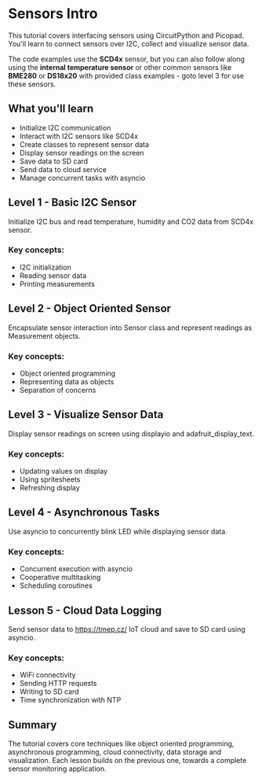 # Sensors Intro
This tutorial covers interfacing sensors using CircuitPython and Picopad. You'll learn to connect sensors over I2C, collect and visualize sensor data.

The code examples use the **SCD4x** sensor, but you can also follow along using the **internal temperature sensor** or other common sensors like **BME280** or **DS18x20** with provided class examples - goto level 3 for use these sensors.


## What you'll learn
- Initialize I2C communication
- Interact with I2C sensors like SCD4x
- Create classes to represent sensor data
- Display sensor readings on the screen
- Save data to SD card
- Send data to cloud service
- Manage concurrent tasks with asyncio

## Level 1 - Basic I2C Sensor
Initialize I2C bus and read temperature, humidity and CO2 data from SCD4x sensor.

### Key concepts:

- I2C initialization
- Reading sensor data
- Printing measurements

## Level 2 - Object Oriented Sensor
Encapsulate sensor interaction into Sensor class and represent readings as Measurement objects.

### Key concepts:
- Object oriented programming
- Representing data as objects
- Separation of concerns

## Level 3 - Visualize Sensor Data
Display sensor readings on screen using displayio and adafruit_display_text.

### Key concepts:
- Updating values on display
- Using spritesheets
- Refreshing display

## Level 4 - Asynchronous Tasks
Use asyncio to concurrently blink LED while displaying sensor data.

### Key concepts:

- Concurrent execution with asyncio
- Cooperative multitasking
- Scheduling coroutines

## Lesson 5 - Cloud Data Logging
Send sensor data to https://tmep.cz/ IoT cloud and save to SD card using asyncio.

### Key concepts:

- WiFi connectivity
- Sending HTTP requests
- Writing to SD card
- Time synchronization with NTP

## Summary
The tutorial covers core techniques like object oriented programming, asynchronous programming, cloud connectivity, data storage and visualization. Each lesson builds on the previous one, towards a complete sensor monitoring application.